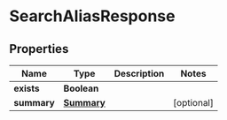 
# SearchAliasResponse

## Properties
Name | Type | Description | Notes
------------ | ------------- | ------------- | -------------
**exists** | **Boolean** |  | 
**summary** | [**Summary**](Summary.md) |  |  [optional]




